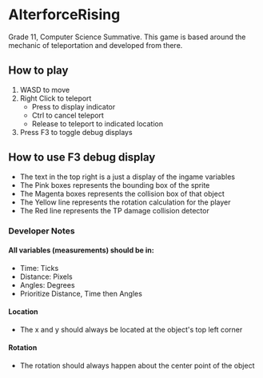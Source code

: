# AlterforceRising
Grade 11, Computer Science Summative. This game is based around the mechanic of teleportation and developed from there. 

## How to play
1. WASD to move
2. Right Click to teleport
	- Press to display indicator
	- Ctrl to cancel teleport
	- Release to teleport to indicated location
3. Press F3 to toggle debug displays

## How to use F3 debug display
- The text in the top right is a just a display of the ingame variables
- The Pink boxes represents the bounding box of the sprite
- The Magenta boxes represents the collision box of that object
- The Yellow line represents the rotation calculation for the player
- The Red line represents the TP damage collision detector

### Developer Notes
#### All variables (measurements) should be in:
- Time: Ticks
- Distance: Pixels
- Angles: Degrees
- Prioritize Distance, Time then Angles

#### Location
- The x and y should always be located at the object's top left corner

#### Rotation
- The rotation should always happen about the center point of the object
